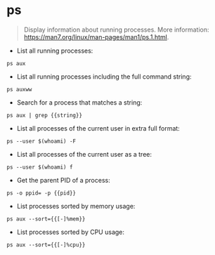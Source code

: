 # ps

> Display information about running processes.
> More information: <https://man7.org/linux/man-pages/man1/ps.1.html>.

- List all running processes:

`ps aux`

- List all running processes including the full command string:

`ps auxww`

- Search for a process that matches a string:

`ps aux | grep {{string}}`

- List all processes of the current user in extra full format:

`ps --user $(whoami) -F`

- List all processes of the current user as a tree:

`ps --user $(whoami) f`

- Get the parent PID of a process:

`ps -o ppid= -p {{pid}}`

- List processes sorted by memory usage:

`ps aux --sort={{[-]%mem}}`

- List processes sorted by CPU usage:

`ps aux --sort={{[-]%cpu}}`